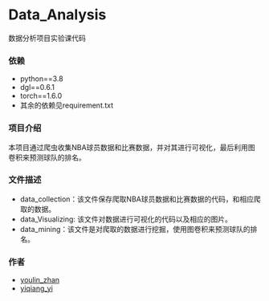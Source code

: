 # Data_Analysis
数据分析项目实验课代码

### 依赖
* python==3.8
* dgl==0.6.1
* torch==1.6.0
* 其余的依赖见requirement.txt


### 项目介绍
本项目通过爬虫收集NBA球员数据和比赛数据，并对其进行可视化，最后利用图卷积来预测球队的排名。

### 文件描述
* data_collection：该文件保存爬取NBA球员数据和比赛数据的代码，和相应爬取的数据。
* data_Visualizing: 该文件对数据进行可视化的代码以及相应的图片。
* data_mining：该文件是对爬取的数据进行挖掘，使用图卷积来预测球队的排名。

### 作者
* [youlin_zhan](https://github.com/Zyl-SZU)
* [yiqiang_yi](https://github.com/yifrank)
